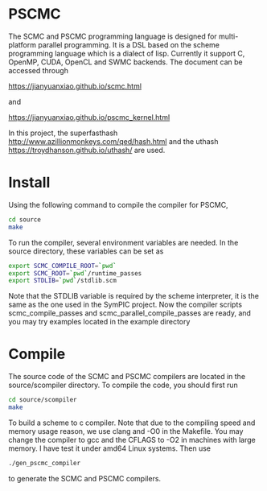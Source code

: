 # PSCMC
The SCMC and PSCMC programming language is designed for multi-platform parallel programming. It is a DSL based on the scheme programming language which is a dialect of lisp. Currently it support C, OpenMP, CUDA, OpenCL and SWMC backends. The document can be accessed through 

https://jianyuanxiao.github.io/scmc.html

and 

https://jianyuanxiao.github.io/pscmc_kernel.html

In this project, the superfasthash 
http://www.azillionmonkeys.com/qed/hash.html
and the uthash
https://troydhanson.github.io/uthash/
are used.

# Install 
Using the following command to compile the compiler for PSCMC, 

```bash
cd source
make
```

To run the compiler, several environment variables are needed. In the source directory,
these variables can be set as

```bash
export SCMC_COMPILE_ROOT=`pwd`
export SCMC_ROOT=`pwd`/runtime_passes
export STDLIB=`pwd`/stdlib.scm
```

Note that the STDLIB variable is required by the scheme interpreter, it is the same as 
the one used in the SymPIC project. Now the compiler scripts scmc_compile_passes and 
scmc_parallel_compile_passes are ready, and you may try examples located in the example 
directory

# Compile
The source code of the SCMC and PSCMC compilers are located in the source/scompiler 
directory. To compile the code, you should first run
```bash
cd source/scompiler
make
```
To build a scheme to c compiler. Note that due to the compiling speed and memory usage reason, 
we use clang and -O0 in the Makefile. You may change the compiler to gcc and the CFLAGS to -O2 
in machines with large memory. I have test it under amd64 Linux systems. Then use 
```bash
./gen_pscmc_compiler
```
to generate the SCMC and PSCMC compilers.
